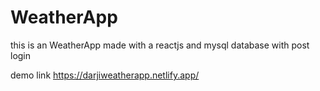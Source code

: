 # WeatherApp
this is an WeatherApp made with a reactjs and mysql database with post login 

demo link https://darjiweatherapp.netlify.app/
